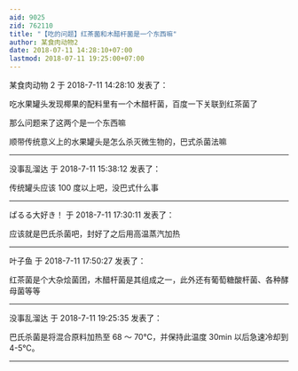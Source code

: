 ```yaml
---
aid: 9025
zid: 762110
title: "【吃的问题】红茶菌和木醋杆菌是一个东西嘛"
author: 某食肉动物2
date: 2018-07-11 14:28:10+07:00
lastmod: 2018-07-11 19:25:00+07:00
---
```


某食肉动物 2 于 2018-7-11 14:28:10 发表了：

吃水果罐头发现椰果的配料里有一个木醋杆菌，百度一下关联到红茶菌了

那么问题来了这两个是一个东西嘛

顺带传统意义上的水果罐头是怎么杀灭微生物的，巴式杀菌法嘛

---

没事乱溜达 于 2018-7-11 15:38:12 发表了：

传统罐头应该 100 度以上吧，没巴式什么事

---

ぱるる大好き！ 于 2018-7-11 17:30:11 发表了：

应该就是巴氏杀菌吧，封好了之后用高温蒸汽加热

---

叶子鱼 于 2018-7-11 17:50:27 发表了：

红茶菌是个大杂烩菌团，木醋杆菌是其组成之一，此外还有葡萄糖酸杆菌、各种酵母菌等等

---

没事乱溜达 于 2018-7-11 19:25:35 发表了：

巴氏杀菌是将混合原料加热至 68 ～ 70℃，并保持此温度 30min 以后急速冷却到 4-5℃。

---
